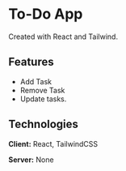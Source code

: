 # To-Do App

Created with React and Tailwind.

## Features

- Add Task
- Remove Task
- Update tasks.

## Technologies

**Client:** React, TailwindCSS

**Server:** None
